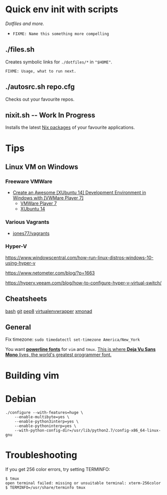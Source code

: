# Quick env init with **scripts**

*Dotfiles and more.*

* `FIXME: Name this something more compelling`

## ./files.sh

Creates symbolic links for `./dotfiles/*` in `"$HOME"`.

    FIXME: Usage, what to run next.

## ./autosrc.sh repo.cfg

Checks out your favourite repos.

## nixit.sh -- Work In Progress

Installs the latest [Nix packages](https://nixos.org/nix/) of your favourite
applications.

# Tips

## Linux VM on Windows

### Freeware VMWare

* [Create an Awesome \[XUbuntu 14\] Development Environment in Windows with
  \[VWMare Player 7\]](https://nickjanetakis.com/blog/create-an-awesome-linux-development-environment-in-windows-with-vmware)
  * [VMWare Player 7](https://my.vmware.com/web/vmware/free#desktop_end_user_computing/vmware_player/7_0)
  * [XUbuntu 14](http://mirror.us.leaseweb.net/ubuntu-cdimage/xubuntu/releases/14.04/release/xubuntu-14.04.2-desktop-amd64.iso)

### Various Vagrants

* [jones77/vagrants](https://github.com/jones77/vagrants)

### Hyper-V

https://www.windowscentral.com/how-run-linux-distros-windows-10-using-hyper-v

https://www.netometer.com/blog/?p=1663

https://hyperv.veeam.com/blog/how-to-configure-hyper-v-virtual-switch/

## Cheatsheets

[bash](http://kvz.io/blog/2013/11/21/bash-best-practices/)
[git](https://www.git-tower.com/blog/content/posts/54-git-cheat-sheet/git-cheat-sheet-large01.png)
[pep8](http://i.imgur.com/ckjEZOi.png)
[virtualenvwrapper](https://virtualenvwrapper.readthedocs.io/en/latest/)
[xmonad](https://wiki.haskell.org/wikiupload/b/b8/Xmbindings.png)

## General

Fix timezone: `sudo timedatectl set-timezone America/New_York`

You want [**powerline fonts**](https://github.com/powerline/fonts) for `vim` and
`tmux`.  [This is where **Deja Vu Sans Mono** lives, the world's greatest
programmer font.](https://github.com/powerline/fonts/tree/master/DejaVuSansMono)

# Building vim

# Debian

    ./configure --with-features=huge \
        --enable-multibyte=yes \
        --enable-python3interp=yes \
        --enable-pythoninterp=yes \
        --with-python-config-dir=/usr/lib/python2.7/config-x86_64-linux-gnu

# Troubleshooting

If you get 256 color errors, try setting TERMINFO:

    $ tmux
    open terminal failed: missing or unsuitable terminal: xterm-256color
    $ TERMINFO=/usr/share/terminfo tmux

<!--

Deprecated documentation

> # `packages.sh`

> Install some basic apt/yum packages.  eg `ruby`, needed by
> linuxbrew, `sudo` in case I'm on a Debian machine, `strace` just because.  Then
> installs [Linuxbrew](http://linuxbrew.sh/) and more packages (eg the latest
> versions of tmux and go).

> Have a look in the [`_packages/`](_packages/) directory and modify to your
> heart's content.

-->
